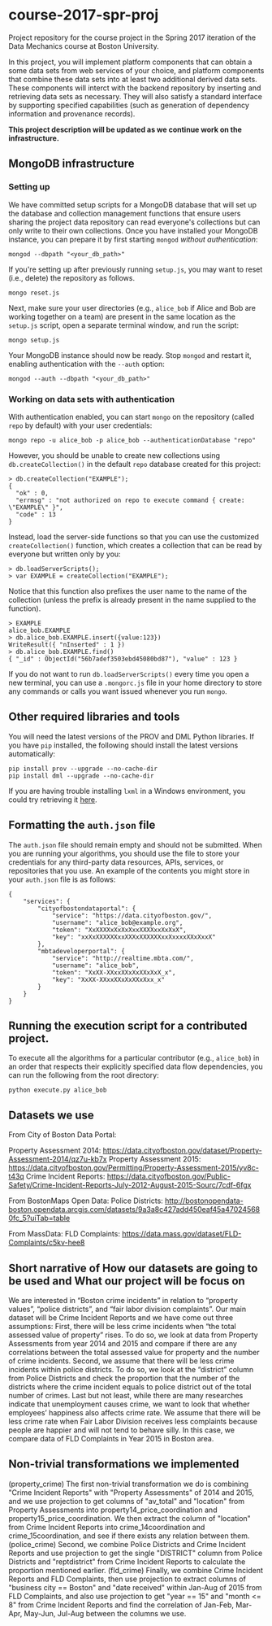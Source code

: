 # course-2017-spr-proj
Project repository for the course project in the Spring 2017 iteration of the Data Mechanics course at Boston University.

In this project, you will implement platform components that can obtain a some data sets from web services of your choice, and platform components that combine these data sets into at least two additional derived data sets. These components will interct with the backend repository by inserting and retrieving data sets as necessary. They will also satisfy a standard interface by supporting specified capabilities (such as generation of dependency information and provenance records).

**This project description will be updated as we continue work on the infrastructure.**

## MongoDB infrastructure

### Setting up

We have committed setup scripts for a MongoDB database that will set up the database and collection management functions that ensure users sharing the project data repository can read everyone's collections but can only write to their own collections. Once you have installed your MongoDB instance, you can prepare it by first starting `mongod` _without authentication_:
```
mongod --dbpath "<your_db_path>"
```
If you're setting up after previously running `setup.js`, you may want to reset (i.e., delete) the repository as follows.
```
mongo reset.js
```
Next, make sure your user directories (e.g., `alice_bob` if Alice and Bob are working together on a team) are present in the same location as the `setup.js` script, open a separate terminal window, and run the script:
```
mongo setup.js
```
Your MongoDB instance should now be ready. Stop `mongod` and restart it, enabling authentication with the `--auth` option:
```
mongod --auth --dbpath "<your_db_path>"
```

### Working on data sets with authentication

With authentication enabled, you can start `mongo` on the repository (called `repo` by default) with your user credentials:
```
mongo repo -u alice_bob -p alice_bob --authenticationDatabase "repo"
```
However, you should be unable to create new collections using `db.createCollection()` in the default `repo` database created for this project:
```
> db.createCollection("EXAMPLE");
{
  "ok" : 0,
  "errmsg" : "not authorized on repo to execute command { create: \"EXAMPLE\" }",
  "code" : 13
}
```
Instead, load the server-side functions so that you can use the customized `createCollection()` function, which creates a collection that can be read by everyone but written only by you:
```
> db.loadServerScripts();
> var EXAMPLE = createCollection("EXAMPLE");
```
Notice that this function also prefixes the user name to the name of the collection (unless the prefix is already present in the name supplied to the function).
```
> EXAMPLE
alice_bob.EXAMPLE
> db.alice_bob.EXAMPLE.insert({value:123})
WriteResult({ "nInserted" : 1 })
> db.alice_bob.EXAMPLE.find()
{ "_id" : ObjectId("56b7adef3503ebd45080bd87"), "value" : 123 }
```
If you do not want to run `db.loadServerScripts()` every time you open a new terminal, you can use a `.mongorc.js` file in your home directory to store any commands or calls you want issued whenever you run `mongo`.

## Other required libraries and tools

You will need the latest versions of the PROV and DML Python libraries. If you have `pip` installed, the following should install the latest versions automatically:
```
pip install prov --upgrade --no-cache-dir
pip install dml --upgrade --no-cache-dir
```
If you are having trouble installing `lxml` in a Windows environment, you could try retrieving it [here](http://www.lfd.uci.edu/~gohlke/pythonlibs/).

## Formatting the `auth.json` file

The `auth.json` file should remain empty and should not be submitted. When you are running your algorithms, you should use the file to store your credentials for any third-party data resources, APIs, services, or repositories that you use. An example of the contents you might store in your `auth.json` file is as follows:
```
{
    "services": {
        "cityofbostondataportal": {
            "service": "https://data.cityofboston.gov/",
            "username": "alice_bob@example.org",
            "token": "XxXXXXxXxXxXxxXXXXxxXxXxX",
            "key": "xxXxXXXXXXxxXXXxXXXXXXxxXxxxxXXxXxxX"
        },
        "mbtadeveloperportal": {
            "service": "http://realtime.mbta.com/",
            "username": "alice_bob",
            "token": "XxXX-XXxxXXxXxXXxXxX_x",
            "key": "XxXX-XXxxXXxXxXXxXxx_x"
        }
    }
}
```

## Running the execution script for a contributed project.

To execute all the algorithms for a particular contributor (e.g., `alice_bob`) in an order that respects their explicitly specified data flow dependencies, you can run the following from the root directory:
```
python execute.py alice_bob
```

## Datasets we use

From City of Boston Data Portal:

Property Assessment 2014: https://data.cityofboston.gov/dataset/Property-Assessment-2014/qz7u-kb7x
Property Assessment 2015: https://data.cityofboston.gov/Permitting/Property-Assessment-2015/yv8c-t43q
Crime Incident Reports: https://data.cityofboston.gov/Public-Safety/Crime-Incident-Reports-July-2012-August-2015-Sourc/7cdf-6fgx

From BostonMaps Open Data: 
Police Districts: http://bostonopendata-boston.opendata.arcgis.com/datasets/9a3a8c427add450eaf45a470245680fc_5?uiTab=table

From MassData:
FLD Complaints: https://data.mass.gov/dataset/FLD-Complaints/c5kv-hee8


## Short narrative of How our datasets are going to be used and What our project will be focus on

We are interested in “Boston crime incidents” in relation to “property values”, “police districts”, and  “fair labor division complaints”. Our main dataset will be Crime Incident Reports and we have come out three assumptions: First, there will be less crime incidents when “the total assessed value of property” rises. To do so, we look at data from Property Assessments from year 2014 and 2015 and compare if there are any correlations between the total assessed value for property and the number of crime incidents. Second, we assume that there will be less crime incidents within police districts. To do so, we look at the “district” column from Police Districts and check the proportion that the number of the districts where the crime incident equals to police district out of the total number of crimes. Last but not least, while there are many researches indicate that unemployment causes crime, we want to look that whether employees’ happiness also affects crime rate. We assume that there will be less crime rate when Fair Labor Division receives less complaints because people are happier and will not tend to behave silly. In this case, we compare data of FLD Complaints in Year 2015 in Boston area.


## Non-trivial transformations we implemented

(property_crime) The first non-trivial transformation we do is combining "Crime Incident Reports" with "Property Assessments" of 2014 and 2015, and we use projection to get columns of "av_total" and "location" from Property Assessments into property14_price_coordination and property15_price_coordination. We then extract the column of "location" from Crime Incident Reports into crime_14coordination and crime_15coordination, and see if there exists any relation between them. 
(police_crime) Second, we combine Police Districts and Crime Incident Reports and use projection to get the single "DISTRICT" column from Police Districts and "reptdistrict" from Crime Incident Reports to calculate the proportion mentioned earlier. 
(fld_crime) Finally, we combine Crime Incident Reports and FLD Complaints, then use projection to extract columns of "business city == Boston" and "date received" within Jan-Aug of 2015 from FLD Complaints, and also use projection to get "year == 15" and "month <= 8" from Crime Incident Reports and find the correlation of Jan-Feb, Mar-Apr, May-Jun, Jul-Aug between the columns we use.
